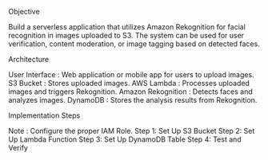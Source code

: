 Objective

Build a serverless application that utilizes Amazon Rekognition for facial recognition in images uploaded to S3. The system can be used for user verification, content moderation, or image tagging based on detected faces.


Architecture

User Interface : Web application or mobile app for users to upload images.
S3 Bucket : Stores uploaded images.
AWS Lambda : Processes uploaded images and triggers Rekognition.
Amazon Rekognition : Detects faces and analyzes images.
DynamoDB : Stores the analysis results from Rekognition.


Implementation Steps

Note : Configure the proper IAM Role.
Step 1: Set Up S3 Bucket
Step 2: Set Up Lambda Function
Step 3: Set Up DynamoDB Table
Step 4: Test and Verify
